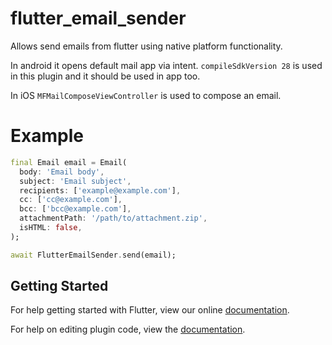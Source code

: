 # flutter_email_sender

Allows send emails from flutter using native platform functionality.

In android it opens default mail app via intent. `compileSdkVersion 28` is used in this plugin and it should be used in app too. 

In iOS `MFMailComposeViewController` is used to compose an email.

# Example

```dart
final Email email = Email(
  body: 'Email body',
  subject: 'Email subject',
  recipients: ['example@example.com'],
  cc: ['cc@example.com'],
  bcc: ['bcc@example.com'],
  attachmentPath: '/path/to/attachment.zip',
  isHTML: false,
);

await FlutterEmailSender.send(email);

``` 

## Getting Started

For help getting started with Flutter, view our online
[documentation](https://flutter.io/).

For help on editing plugin code, view the [documentation](https://flutter.io/developing-packages/#edit-plugin-package).
